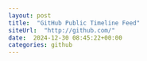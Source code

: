 ```yaml
---
layout: post
title:  "GitHub Public Timeline Feed"
siteUrl:  "http://github.com/"
date:  2024-12-30 08:45:22+00:00
categories: github
---
```

